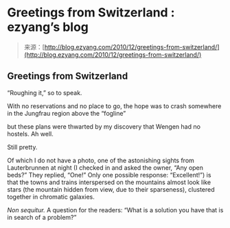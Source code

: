<!--yml
category: 未分类
date: 2024-07-01 18:18:00
-->

# Greetings from Switzerland : ezyang’s blog

> 来源：[http://blog.ezyang.com/2010/12/greetings-from-switzerland/](http://blog.ezyang.com/2010/12/greetings-from-switzerland/)

## Greetings from Switzerland

“Roughing it,” so to speak.

With no reservations and no place to go, the hope was to crash somewhere in the Jungfrau region above the “fogline”

but these plans were thwarted by my discovery that Wengen had no hostels. Ah well.

Still pretty.

Of which I do not have a photo, one of the astonishing sights from Lauterbrunnen at night (I checked in and asked the owner, “Any open beds?” They replied, “One!” Only one possible response: “Excellent!”) is that the towns and trains interspersed on the mountains almost look like stars (the mountain hidden from view, due to their sparseness), clustered together in chromatic galaxies.

*Non sequitur.* A question for the readers: “What is a solution you have that is in search of a problem?”